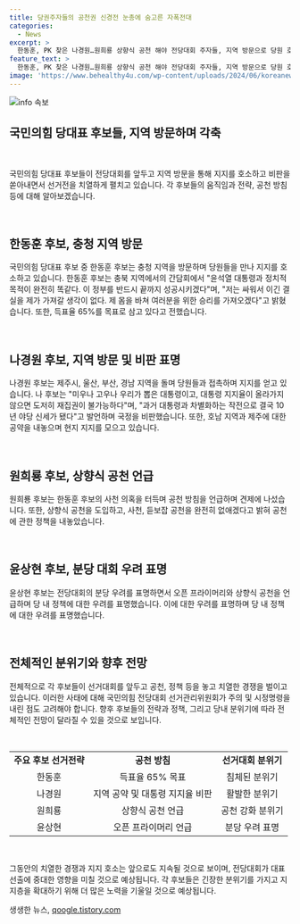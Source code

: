 ```yaml
---
title: 당권주자들의 공천권 신경전 눈총에 숨고른 자폭전대
categories:
  - News
excerpt: >
  한동훈, PK 찾은 나경원…원희룡 상향식 공천 해야 전당대회 주자들, 지역 방문으로 당원 호소. 후보들, 강력한 발언 수위 조절하며 견제에 나섬. 상향식 공천 주장하며 정책 행보 구사하는 후보들. 이에 반발하는 후보들도 등장. 지지율 1위를 자신하는 한 후보측, 투표율 65% 이상 목표로 전당대회 대세론 굳히는 모습을 보여.
feature_text: >
  한동훈, PK 찾은 나경원…원희룡 상향식 공천 해야 전당대회 주자들, 지역 방문으로 당원 호소. 후보들, 강력한 발언 수위 조절하며 견제에 나섬. 상향식 공천 주장하며 정책 행보 구사하는 후보들. 이에 반발하는 후보들도 등장. 지지율 1위를 자신하는 한 후보측, 투표율 65% 이상 목표로 전당대회 대세론 굳히는 모습을 보여.
image: 'https://www.behealthy4u.com/wp-content/uploads/2024/06/koreanews.jpg'
---
```


<p><img src="https://www.behealthy4u.com/wp-content/uploads/2024/06/koreanews.jpg" alt="info 속보" /></p>

<h2 data-ke-size="size26">국민의힘 당대표 후보들, 지역 방문하며 각축</h2>

<p data-ke-size="size16">&nbsp;</p>

<p>국민의힘 당대표 후보들이 전당대회를 앞두고 지역 방문을 통해 지지를 호소하고 비판을 쏟아내면서 선거전을 치열하게 펼치고 있습니다. 각 후보들의 움직임과 전략, 공천 방침 등에 대해 알아보겠습니다.</p>

<p data-ke-size="size16">&nbsp;</p>

<h2 data-ke-size="size26">한동훈 후보, 충청 지역 방문</h2>

<p>국민의힘 당대표 후보 중 한동훈 후보는 충청 지역을 방문하며 당원들을 만나 지지를 호소하고 있습니다. 한동훈 후보는 충북 지역에서의 간담회에서 "윤석열 대통령과 정치적 목적이 완전히 똑같다. 이 정부를 반드시 끝까지 성공시키겠다"며, "저는 싸워서 이긴 결실을 제가 가져갈 생각이 없다. 제 몸을 바쳐 여러분을 위한 승리를 가져오겠다"고 밝혔습니다. 또한, 득표율 65%를 목표로 삼고 있다고 전했습니다.</p>

<p data-ke-size="size16">&nbsp;</p>

<h2 data-ke-size="size26">나경원 후보, 지역 방문 및 비판 표명</h2>

<p>나경원 후보는 제주시, 울산, 부산, 경남 지역을 돌며 당원들과 접촉하며 지지를 얻고 있습니다. 나 후보는 "미우나 고우나 우리가 뽑은 대통령이고, 대통령 지지율이 올라가지 않으면 도저히 재집권이 불가능하다"며, "과거 대통령과 차별화하는 작전으로 결국 10년 야당 신세가 됐다"고 발언하며 국정을 비판했습니다. 또한, 호남 지역과 제주에 대한 공약을 내놓으며 현지 지지를 모으고 있습니다.</p>

<p data-ke-size="size16">&nbsp;</p>

<h2 data-ke-size="size26">원희룡 후보, 상향식 공천 언급</h2>

<p>원희룡 후보는 한동훈 후보의 사천 의혹을 터득며 공천 방침을 언급하며 견제에 나섰습니다. 또한, 상향식 공천을 도입하고, 사천, 듣보잡 공천을 완전히 없애겠다고 밝혀 공천에 관한 정책을 내놓았습니다.</p>

<p data-ke-size="size16">&nbsp;</p>

<h2 data-ke-size="size26">윤상현 후보, 분당 대회 우려 표명</h2>

<p>윤상현 후보는 전당대회의 분당 우려를 표명하면서 오픈 프라이머리와 상향식 공천을 언급하며 당 내 정책에 대한 우려를 표명했습니다. 이에 대한 우려를 표명하며 당 내 정책에 대한 우려를 표명했습니다.</p>

<p data-ke-size="size16">&nbsp;</p>

<h2 data-ke-size="size26">전체적인 분위기와 향후 전망</h2>

<p>전체적으로 각 후보들이 선거대회를 앞두고 공천, 정책 등을 놓고 치열한 경쟁을 벌이고 있습니다. 이러한 사태에 대해 국민의힘 전당대회 선거관리위원회가 주의 및 시정명령을 내린 점도 고려해야 합니다. 향후 후보들의 전략과 정책, 그리고 당내 분위기에 따라 전체적인 전망이 달라질 수 있을 것으로 보입니다.</p>

<p data-ke-size="size16">&nbsp;</p>

<table>
    <tbody>
        <tr>
            <td style="text-align: center; height: 17px;"><b>주요 후보 선거전략</b></td>
            <td style="text-align: center; height: 17px;"><b>공천 방침</b></td>
            <td style="text-align: center; height: 17px;"><b>선거대회 분위기</b></td>
        </tr>
        <tr>
            <td style="text-align: center;">한동훈</td>
            <td style="text-align: center;">득표율 65% 목표</td>
            <td style="text-align: center;">침체된 분위기</td>
        </tr>
        <tr>
            <td style="text-align: center;">나경원</td>
            <td style="text-align: center;">지역 공약 및 대통령 지지율 비판</td>
            <td style="text-align: center;">활발한 분위기</td>
        </tr>
        <tr>
            <td style="text-align: center;">원희룡</td>
            <td style="text-align: center;">상향식 공천 언급</td>
            <td style="text-align: center;">공천 강화 분위기</td>
        </tr>
        <tr>
            <td style="text-align: center;">윤상현</td>
            <td style="text-align: center;">오픈 프라이머리 언급</td>
            <td style="text-align: center;">분당 우려 표명</td>
        </tr>
    </tbody>
</table>

<p data-ke-size="size16">&nbsp;</p>

<p>그동안의 치열한 경쟁과 지지 호소는 앞으로도 지속될 것으로 보이며, 전당대회가 대표 선출에 중대한 영향을 미칠 것으로 예상됩니다. 각 후보들은 긴장한 분위기를 가지고 지지층을 확대하기 위해 더 많은 노력을 기울일 것으로 예상됩니다.</p>
생생한 뉴스, <a href="https://qoogle.tistory.com" rel="dofollow">qoogle.tistory.com</a>


